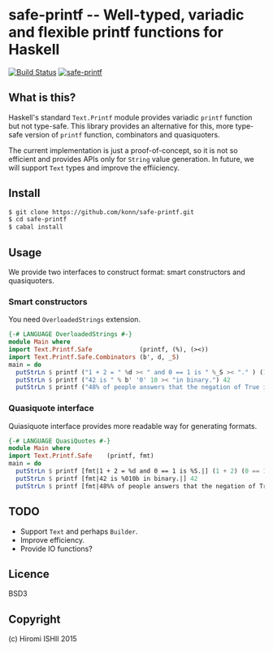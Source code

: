 safe-printf -- Well-typed, variadic and flexible printf functions for Haskell
=============================================================================

[![Build Status](https://travis-ci.org/konn/safe-printf.svg?branch=master)](https://travis-ci.org/konn/safe-printf) 
[![safe-printf](http://img.shields.io/hackage/v/safe-printf.svg)](http://hackage.haskell.org/package/safe-printf)

## What is this?
Haskell's standard `Text.Printf` module provides variadic `printf` function but not type-safe.
This library provides an alternative for this, more type-safe version of `printf` function,
combinators and quasiquoters.

The current implementation is just a proof-of-concept, so it is not so efficient and provides
APIs only for `String` value generation. In future, we will support `Text`
types and improve the effiiciency.

## Install
```sh
$ git clone https://github.com/konn/safe-printf.git
$ cd safe-printf
$ cabal install
```

<!--
```sh
$ cabal install safe-printf
```
-->

## Usage
We provide two interfaces to construct format: smart constructors and quasiquoters.

### Smart constructors
You need `OverloadedStrings` extension.

```haskell
{-# LANGUAGE OverloadedStrings #-}
module Main where
import Text.Printf.Safe             (printf, (%), (><))
import Text.Printf.Safe.Combinators (b', d, _S)
main = do
  putStrLn $ printf ("1 + 2 = " %d >< " and 0 == 1 is " %_S >< "." ) (1 + 2) (0 == 1)
  putStrLn $ printf ("42 is " % b' '0' 10 >< "in binary.") 42
  putStrLn $ printf ("48% of people answers that the negation of True is" %(show . not) >< ".") True
```

### Quasiquote interface
Quiasiquote interface provides more readable way for generating formats.

```haskell
{-# LANGUAGE QuasiQuotes #-}
module Main where
import Text.Printf.Safe    (printf, fmt)
main = do
  putStrLn $ printf [fmt|1 + 2 = %d and 0 == 1 is %S.|] (1 + 2) (0 == 1)
  putStrLn $ printf [fmt|42 is %010b in binary.|] 42
  putStrLn $ printf [fmt|48%% of people answers that the negation of True is %{show . not}.|] True
```

## TODO
* Support `Text` and perhaps `Builder`.
* Improve efficiency.
* Provide IO functions?

## Licence

BSD3

## Copyright

(c) Hiromi ISHII 2015
